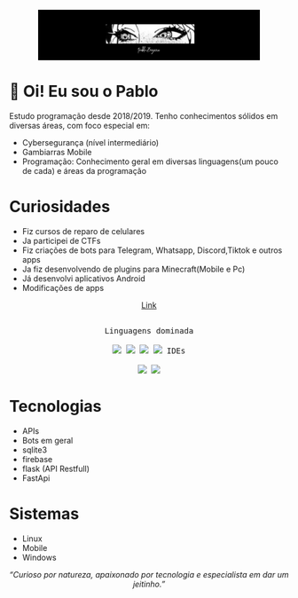 <p align="center">
  <img src="https://raw.githubusercontent.com/pablobds/pablobds/refs/heads/main/Picsart_25-07-20_05-46-33-109.jpg" width=400 style="display: block; margin: 0 auto"/>
</p>

# 👋 Oi! Eu sou o Pablo

Estudo programação desde 2018/2019. Tenho conhecimentos sólidos em diversas áreas, com foco especial em:

- Cybersegurança (nível intermediário)
- Gambiarras Mobile
- Programação: Conhecimento geral em diversas linguagens(um pouco de cada) e áreas da programação

# Curiosidades
- Fiz cursos de reparo de celulares
- Ja participei de CTFs
- Fiz criações de bots para Telegram, Whatsapp, Discord,Tiktok e outros apps
- Ja fiz desenvolvendo de plugins para Minecraft(Mobile e Pc)
- Já desenvolvi aplicativos Android
- Modificações de apps

<p align="center" >
<a href="https://youtu.be/HqtE-nBwM90?si=itvKLRxxuUdjp5Aa"> Link </a>
</p>

##

<p align="center">
 <kbd>
    <kbd>Linguagens dominada</kbd>
    <br>
    <br>
    <img width="30px" src="https://cdn.jsdelivr.net/gh/devicons/devicon/icons/python/python-plain.svg" /> 
    <img width="30px" src="https://cdn.jsdelivr.net/gh/devicons/devicon/icons/javascript/javascript-plain.svg" /> 
    <img width="30px" src="https://cdn.jsdelivr.net/gh/devicons/devicon/icons/java/java-plain.svg" /> 
    <img width="30px" src="https://cdn.jsdelivr.net/gh/devicons/devicon/icons/lua/lua-plain.svg" /> 
  </kbd>


  <kbd>
    <kbd>IDEs</kbd>
    <br>
    <br>
    <img width="30px" src="https://cdn.jsdelivr.net/gh/devicons/devicon/icons/vscode/vscode-original.svg" />
    <img width="30px" src="https://cdn.jsdelivr.net/gh/devicons/devicon/icons/jupyter/jupyter-original.svg" />
  </kbd>
</p>

##


# Tecnologias
- APIs
- Bots em geral
- sqlite3
- firebase
- flask (API Restfull)
- FastApi


# Sistemas 
- Linux
- Mobile
- Windows 

<p align="center"><i>“Curioso por natureza, apaixonado por tecnologia e especialista em dar um jeitinho.”</i></p>
